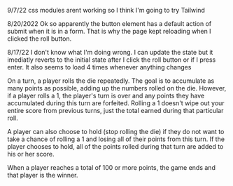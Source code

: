 9/7/22 css modules arent working so I think I'm going to try Tailwind

8/20/2022 Ok so apparently the button element has a default action of submit when it is in a form.  That is why the page kept reloading when I clicked the roll button.

8/17/22 I don't know what I'm doing wrong.  I can update the state but it imediatly reverts to the initial state after I click the roll button or if I press enter.  It also seems to load 4 times whenever anything changes

On a turn, a player rolls the die repeatedly. The goal is to accumulate as many points as possible, adding up the numbers rolled on the die. However, if a player rolls a 1, the player's turn is over and any points they have accumulated during this turn are forfeited. Rolling a 1 doesn't wipe out your entire score from previous turns, just the total earned during that particular roll.

A player can also choose to hold (stop rolling the die) if they do not want to take a chance of rolling a 1 and losing all of their points from this turn. If the player chooses to hold, all of the points rolled during that turn are added to his or her score.

When a player reaches a total of 100 or more points, the game ends and that player is the winner.
